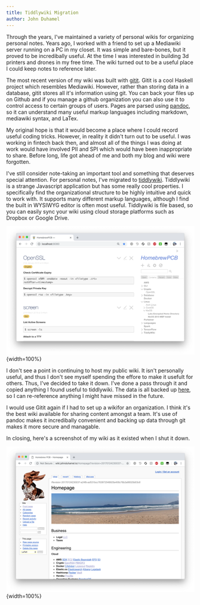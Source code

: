 ```yaml
---
title: Tiddlywiki Migration
author: John Duhamel
---
```


Through the years, I've maintained a variety of personal wikis for organizing personal notes.  Years ago, I worked with a friend to set up a Mediawiki server running on a PC in my closet.  It was simple and bare-bones, but it proved to be incredibally useful.  At the time I was interested in building 3d printers and drones in my free time.  The wiki turned out to be a useful place I could keep notes to reference later.

The most recent version of my wiki was built with [gitit](https://github.com/jgm/gitit).  Gitit is a cool Haskell project which resembles Mediawiki.  However, rather than storing data in a database, gitit stores all it's information using git.  You can back your files up on Github and if you manage a github organization you can also use it to control access to certain groups of users.  Pages are parsed using [pandoc](http://pandoc.org/), so it can understand many useful markup languages including markdown, mediawiki syntax, and LaTex.

My original hope is that it would become a place where I could record useful coding tricks.  However, in reality it didn't turn out to be useful.  I was working in fintech back then, and almost all of the things I was doing at work would have involved PII and SPI which would have been inappropriate to share.  Before long, life got ahead of me and both my blog and wiki were forgotten.

I've still consider note-taking an important tool and something that deserves special attention.  For personal notes, I've migrated to [tiddlywiki](https://tiddlywiki.com/).  Tiddlywiki is a strange Javascript application but has some really cool properties.  I specifically find the organizational structure to be highly intuitive and quick to work with.  It supports many different markup languages, although I find the built in WYSIWYG editor is often most useful.  Tiddlywiki is file based, so you can easily sync your wiki using cloud storage platforms such as Dropbox or Google Drive.

![](/images/tiddlywiki-demo.png){width=100%}

I don't see a point in continuing to host my public wiki.  It isn't personally useful, and thus I don't see myself spending the effore to make it usefult for others.  Thus, I've decided to take it down.  I've done a pass through it and copied anything I found useful to tiddlywiki.  The data is all backed up [here](https://github.com/jjduhamel/hbpcb-wiki), so I can re-reference anything I might have missed in the future.

I would use Gitit again if I had to set up a wikifor an organization.  I think it's the best wiki available for sharing content amongst a team.  It's use of pandoc makes it incredibally convenient and backing up data through git makes it more secure and managable.

In closing, here's a screenshot of my wiki as it existed when I shut it down.

![](/images/wiki-screenshot.png){width=100%}
